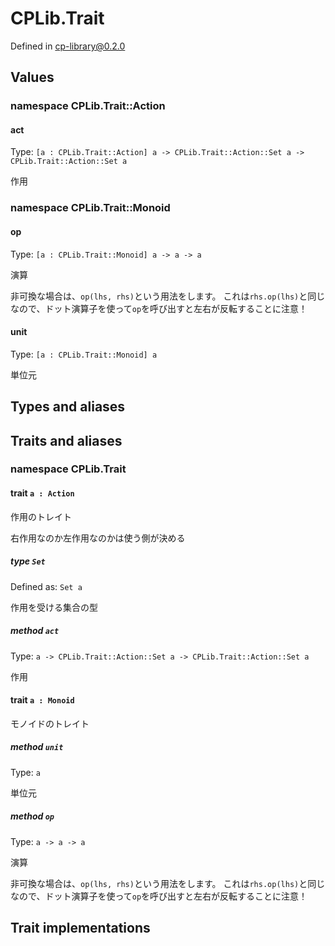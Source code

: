 # CPLib.Trait

Defined in cp-library@0.2.0

## Values

### namespace CPLib.Trait::Action

#### act

Type: `[a : CPLib.Trait::Action] a -> CPLib.Trait::Action::Set a -> CPLib.Trait::Action::Set a`

作用

### namespace CPLib.Trait::Monoid

#### op

Type: `[a : CPLib.Trait::Monoid] a -> a -> a`

演算

非可換な場合は、`op(lhs, rhs)`という用法をします。
これは`rhs.op(lhs)`と同じなので、ドット演算子を使って`op`を呼び出すと左右が反転することに注意！

#### unit

Type: `[a : CPLib.Trait::Monoid] a`

単位元

## Types and aliases

## Traits and aliases

### namespace CPLib.Trait

#### trait `a : Action`

作用のトレイト

右作用なのか左作用なのかは使う側が決める

##### type `Set`

Defined as: `Set a`

作用を受ける集合の型

##### method `act`

Type: `a -> CPLib.Trait::Action::Set a -> CPLib.Trait::Action::Set a`

作用

#### trait `a : Monoid`

モノイドのトレイト

##### method `unit`

Type: `a`

単位元

##### method `op`

Type: `a -> a -> a`

演算

非可換な場合は、`op(lhs, rhs)`という用法をします。
これは`rhs.op(lhs)`と同じなので、ドット演算子を使って`op`を呼び出すと左右が反転することに注意！

## Trait implementations